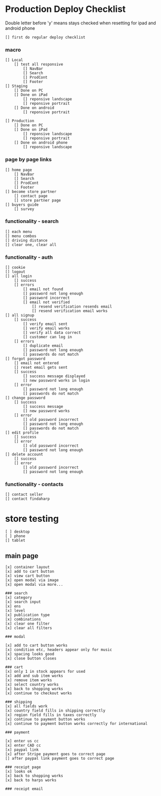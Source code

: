 # Production Deploy Checklist
Double letter before 'y' means stays checked when resetting for ipad and android phone

    [] first do regular deploy checklist

### macro
    [] Local
        [] test all responsive
            [] NavBar
            [] Search
            [] ProdCont
            [] Footer
    [] Staging
        [] Done on PC
        [] Done on iPad
            [] reponsive landscape   
            [] reponsive portrait
        [] Done on android 
            [] reponsive portrait

    [] Production
        [] Done on PC
        [] Done on iPad
            [] reponsive landscape   
            [] reponsive portrait
        [] Done on android phone
            [] reponsive landscape 
### page by page links
    [] home page
        [] NavBar
        [] Search
        [] ProdCont
        [] Footer
    [] become store partner
        [] contact page
        [] store partner page
    [] buyers guide
        [] survey

### functionality - search
    [] each menu
    [] menu combos
    [] driving distance
    [] clear one, clear all

### functionality - auth
    [] cookie
    [] logout
    [] all login
        [] success
        [] errors
            [] email not found
            [] password not long enough
            [] password incorrect
            [] email not verified
                [] resend verification resends email
                [] resend verification email works
    [] all signup
        [] success 
            [] verify email sent
            [] verify email works
            [] verify all data correct
            [] customer can log in
        [] errors
            [] duplicate email
            [] password not long enough
            [] passwords do not match
    [] forgot password
        [] email not entered
        [] reset email gets sent
        [] success
            [] success message displayed
            [] new password works in login
        [] error       
            [] password not long enough
            [] passwords do not match
    [] change password
        [] success
            [] success message
            [] new password works
        [] error
            [] old password incorrect
            [] password not long enough
            [] passwords do not match       
    [] edit profile
        [] success
        [] error
            [] old password incorrect
            [] password not long enough
    [] delete account
        [] success
        [] error
            [] old password incorrect
            [] password not long enough

### functionality - contacts
    [] contact seller
    [] contact findaharp

# store testing
    [ ] desktop
    [ ] phone
    [] tablet

## main page
    [x] container layout
    [x] add to cart button
    [x] view cart button
    [x] open modal via image
    [x] open modal via more...
    
    ### search
    [x] category
    [x] search input
    [x] ens
    [x] level
    [x] publication type
    [x] combinations
    [x] clear one filter
    [x] clear all filters

    ### modal

    [x] add to cart button works
    [x] condition etc, headers appear only for music
    [x] spacing looks good
    [x] close button closes

    ### cart
    [x] only 1 in stock appears for used
    [x] add and sub item works
    [x] remove item works
    [x] select country works
    [x] back to shopping works
    [x] continue to checkout works

    ### shipping
    [x] all fields work
    [x] country field fills in shipping correctly
    [x] region field fills in taxes correctly
    [x] continue to payment button works
    [x] continue to payment button works correctly for international

    ### payment

    [x] enter us cc
    [x] enter CAD cc
    [x] paypal link
    [x] after Stripe payment goes to correct page
    [] after paypal link payment goes to correct page

    ### receipt page
    [x] looks ok
    [x] back to shopping works
    [x] back to harps works

    ### receipt email
